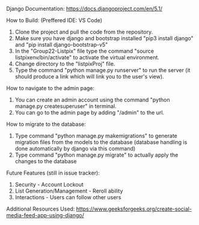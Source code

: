 Django Documentation: https://docs.djangoproject.com/en/5.1/

How to Build:
(Preffered IDE: VS Code)

1. Clone the project and pull the code from the repository.
2. Make sure you have django and bootstrap installed "pip3 install django" and "pip install django-bootstrap-v5"
3. In the "Group22-Listpix" file type the command "source listpixenv/bin/activate" to activate the virtual environment.
4. Change directory to the "listpixProj" file.
5. Type the command "python manage.py runserver" to run the server (it should produce a link which will link you to the user's view).

How to navigate to the admin page:
1. You can create an admin account using the command "python manage.py createsuperuser" in terminal.
2. You can go to the admin page by adding "/admin" to the url.

How to migrate to the database:
1. Type command "python manage.py makemigrations" to generate migration files from the models to the database (database handling is done automatically by django via this command)
2. Type command "python manage.py migrate" to actually apply the changes to the database

Future Features (still in issue tracker):
1. Security - Account Lockout
2. List Generation/Management - Reroll ability
3. Interactions - Users can follow other users

Additional Resources Used:
https://www.geeksforgeeks.org/create-social-media-feed-app-using-django/ 

